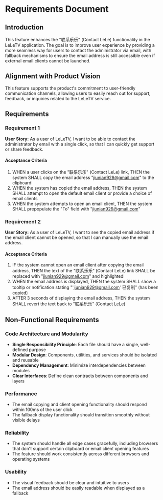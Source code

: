 # Requirements Document

## Introduction

This feature enhances the "联系乐乐" (Contact LeLe) functionality in the LeLeTV application. The goal is to improve user experience by providing a more seamless way for users to contact the administrator via email, with fallback mechanisms to ensure the email address is still accessible even if external email clients cannot be launched.

## Alignment with Product Vision

This feature supports the product's commitment to user-friendly communication channels, allowing users to easily reach out for support, feedback, or inquiries related to the LeLeTV service.

## Requirements

### Requirement 1

**User Story:** As a user of LeLeTV, I want to be able to contact the administrator by email with a single click, so that I can quickly get support or share feedback.

#### Acceptance Criteria

1. WHEN a user clicks on the "联系乐乐" (Contact LeLe) link, THEN the system SHALL copy the email address "jiunian929@gmail.com" to the clipboard
2. WHEN the system has copied the email address, THEN the system SHALL attempt to open the default email client or provide a choice of email clients
3. WHEN the system attempts to open an email client, THEN the system SHALL prepopulate the "To" field with "jiunian929@gmail.com"

### Requirement 2

**User Story:** As a user of LeLeTV, I want to see the copied email address if the email client cannot be opened, so that I can manually use the email address.

#### Acceptance Criteria

1. IF the system cannot open an email client after copying the email address, THEN the text of the "联系乐乐" (Contact LeLe) link SHALL be replaced with "jiunian929@gmail.com" and highlighted
2. WHEN the email address is displayed, THEN the system SHALL show a tooltip or notification stating "'jiunian929@gmail.com' 已复制" (has been copied)
3. AFTER 3 seconds of displaying the email address, THEN the system SHALL revert the text back to "联系乐乐" (Contact LeLe)

## Non-Functional Requirements

### Code Architecture and Modularity
- **Single Responsibility Principle**: Each file should have a single, well-defined purpose
- **Modular Design**: Components, utilities, and services should be isolated and reusable
- **Dependency Management**: Minimize interdependencies between modules
- **Clear Interfaces**: Define clean contracts between components and layers

### Performance
- The email copying and client opening functionality should respond within 100ms of the user click
- The fallback display functionality should transition smoothly without visible delays

### Reliability
- The system should handle all edge cases gracefully, including browsers that don't support certain clipboard or email client opening features
- The feature should work consistently across different browsers and operating systems

### Usability
- The visual feedback should be clear and intuitive to users
- The email address should be easily readable when displayed as a fallback